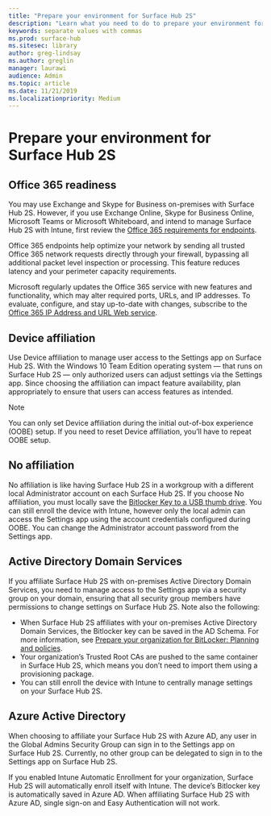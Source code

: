 ```yaml
---
title: "Prepare your environment for Surface Hub 2S"
description: "Learn what you need to do to prepare your environment for Surface Hub 2S."
keywords: separate values with commas
ms.prod: surface-hub
ms.sitesec: library
author: greg-lindsay
ms.author: greglin
manager: laurawi
audience: Admin
ms.topic: article
ms.date: 11/21/2019
ms.localizationpriority: Medium
---
```


# Prepare your environment for Surface Hub 2S

## Office 365 readiness

You may use Exchange and Skype for Business on-premises with Surface Hub 2S. However, if you use Exchange Online, Skype for Business Online, Microsoft Teams or Microsoft Whiteboard, and intend to manage Surface Hub 2S with Intune, first review the [Office 365 requirements for endpoints](https://docs.microsoft.com/office365/enterprise/office-365-endpoints).

Office 365 endpoints help optimize your network by sending all trusted Office 365 network requests directly through your firewall, bypassing all additional packet level inspection or processing. This feature reduces latency and your perimeter capacity requirements.

Microsoft regularly updates the Office 365 service with new features and functionality, which may alter required ports, URLs, and IP addresses. To evaluate, configure, and stay up-to-date with changes, subscribe to the [Office 365 IP Address and URL Web service](https://docs.microsoft.com/office365/enterprise/office-365-ip-web-service).

## Device affiliation

Use Device affiliation to manage user access to the Settings app on Surface Hub 2S.
With the Windows 10 Team Edition operating system  —  that runs on Surface Hub 2S —  only authorized users can  adjust settings via the Settings app. Since choosing the affiliation can impact feature availability, plan appropriately to ensure that users can access features as intended.

> [!NOTE]
> You can only set Device affiliation during the initial out-of-box experience (OOBE) setup. If you need to reset Device affiliation, you’ll have to repeat OOBE setup.

## No affiliation

No affiliation is like having Surface Hub 2S in a workgroup with a different local Administrator account on each Surface Hub 2S. If you choose No affiliation, you must locally save the [Bitlocker Key to a USB thumb drive](https://docs.microsoft.com/windows/security/information-protection/bitlocker/bitlocker-key-management-faq). You can still enroll the device with Intune, however only the local admin can access the Settings app using the account credentials configured during OOBE. You can change the Administrator account password from the Settings app.

## Active Directory Domain Services

If you affiliate Surface Hub 2S with on-premises Active Directory Domain Services, you need to manage access to the Settings app via a security group on your domain, ensuring that all security group members have permissions to change settings on Surface Hub 2S. Note also the following:

- When Surface Hub 2S affiliates with your on-premises Active Directory Domain Services, the Bitlocker key can be saved in the AD Schema. For more information, see [Prepare your organization for BitLocker: Planning and policies](https://docs.microsoft.com/windows/security/information-protection/bitlocker/prepare-your-organization-for-bitlocker-planning-and-policies). 
- Your organization’s Trusted Root CAs are pushed to the same container in Surface Hub 2S, which means you don’t need to import them using a provisioning package.
- You can still enroll the device with Intune to centrally manage settings on your Surface Hub 2S.

## Azure Active Directory

When choosing to affiliate your Surface Hub 2S with Azure AD, any user in the Global Admins Security Group can sign in to the Settings app on Surface Hub 2S. Currently, no other group can be delegated to sign in to the Settings app on Surface Hub 2S.

If you enabled Intune Automatic Enrollment for your organization, Surface Hub 2S will automatically enroll itself with Intune. The device’s Bitlocker key is automatically saved in Azure AD. When affiliating Surface Hub 2S with Azure AD, single sign-on and Easy Authentication will not work.
